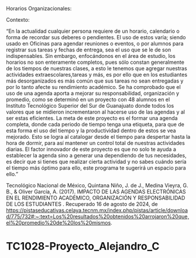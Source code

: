 Horarios Organizacionales:

Contexto:

“En la actualidad cualquier persona requiere de un horario, calendario o forma de recordar sus deberes o pendientes. El uso de estos varía; siendo usado en Oficinas para agendar reuniones o eventos, o por alumnos para registrar sus tareas y fechas de entrega, sea el uso que se le de son indispensables. Sin embargo, enfocándonos en el área de estudio, los horarios no son enteramente completos, pues sólo constan generalmente de los tiempos de nuestras clases, a esto le tenemos que agregar nuestras actividades extraescolares,tareas y más, es por ello que en los estudiantes más desorganizados es más común que sus tareas no sean entregadas y por lo tanto afecte su rendimiento académico. Se ha comprobado que el uso de una agenda aporta a mejorar su responsabilidad, organización y promedio, como se determinó en un proyecto con 48 alumnos en el Instituto Tecnológico Superior del Sur de Guanajuato donde todos los valores que se midieron incrementaron al hacerse uso de las agendas y al ser estas eficientes.
La meta de este proyecto es el formar una agenda completa, donde cada periodo de tiempo tenga una etiqueta, para que de esta forma el uso del tiempo y la productividad dentro de estos se vea mejorado. Esto se logra al catalogar desde el tiempo para despertar hasta la hora de dormir, para así mantener un control total de nuestras actividades diarias.
El factor innovador de este proyecto es que no solo te ayuda a establecer la agenda sino a generar una dependiendo de tus necesidades, es decir que si tienes que realizar cierta actividad y no sabes cuándo sería el tiempo más óptimo para ello, este programa te sugerirá un espacio para ello.”

Tecnológico Nacional de México, Quintana Niño, J. de J., Medina Vieyra, G. B., & Oliver García, A. (2017). IMPACTO DE LAS AGENDAS ELECTRÓNICAS EN EL RENDIMIENTO ACADÉMICO, ORGANIZACIÓN Y RESPONSABILIDAD DE LOS ESTUDIANTES . Recuperado 16 de agosto de 2024, de https://pistaseducativas.celaya.tecnm.mx/index.php/pistas/article/download/775/732#:~:text=Los%20resultados%20obtenidos%20arrojaron%20que,el%20promedio%20de%20los%20mismos.
# TC1028-Proyecto_Alejandro_C
